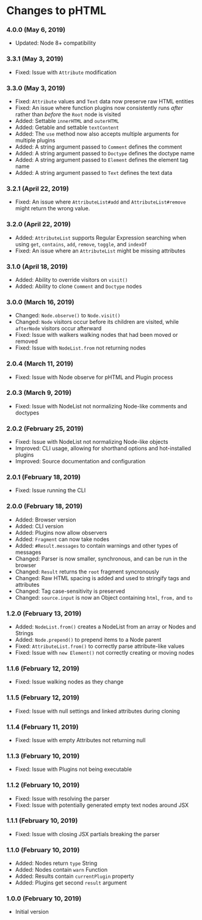 # Changes to pHTML

### 4.0.0 (May 6, 2019)

- Updated: Node 8+ compatibility

### 3.3.1 (May 3, 2019)

- Fixed: Issue with `Attribute` modification

### 3.3.0 (May 3, 2019)

- Fixed: `Attribute` values and `Text` data now preserve raw HTML entities
- Fixed: An issue where function plugins now consistently runs _after_ rather
  than _before_ the `Root` node is visited
- Added: Settable `innerHTML` and `outerHTML`
- Added: Getable and settable `textContent`
- Added: The `use` method now also accepts multiple arguments for multiple
  plugins
- Added: A string argument passed to `Comment` defines the comment
- Added: A string argument passed to `Doctype` defines the doctype name
- Added: A string argument passed to `Element` defines the element tag name
- Added: A string argument passed to `Text` defines the text data

### 3.2.1 (April 22, 2019)

- Fixed: An issue where `AttributeList#add` and `AttributeList#remove` might
  return the wrong value.

### 3.2.0 (April 22, 2019)

- Added: `AttributeList` supports Regular Expression searching when using
  `get`, `contains`, `add`, `remove`, `toggle`, and `indexOf`
- Fixed: An issue where an `AttributeList` might be missing attributes

### 3.1.0 (April 18, 2019)

- Added: Ability to override visitors on `visit()`
- Added: Ability to clone `Comment` and `Doctype` nodes

### 3.0.0 (March 16, 2019)

- Changed: `Node.observe()` to `Node.visit()`
- Changed: `Node` visitors occur before its children are visited, while `afterNode` visitors occur afterward
- Fixed: Issue with walkers walking nodes that had been moved or removed
- Fixed: Issue with `NodeList.from` not returning nodes

### 2.0.4 (March 11, 2019)

- Fixed: Issue with Node observe for pHTML and Plugin process

### 2.0.3 (March 9, 2019)

- Fixed: Issue with NodeList not normalizing Node-like comments and doctypes

### 2.0.2 (February 25, 2019)

- Fixed: Issue with NodeList not normalizing Node-like objects
- Improved: CLI usage, allowing for shorthand options and hot-installed plugins
- Improved: Source documentation and configuration

### 2.0.1 (February 18, 2019)

- Fixed: Issue running the CLI

### 2.0.0 (February 18, 2019)

- Added: Browser version
- Added: CLI version
- Added: Plugins now allow observers
- Added: `Fragment` can now take nodes
- Added: `#Result.messages` to contain warnings and other types of messages
- Changed: Parser is now smaller, synchronous, and can be run in the browser
- Changed: `Result` returns the `root` fragment syncronously
- Changed: Raw HTML spacing is added and used to stringify tags and attributes
- Changed: Tag case-sensitivity is preserved
- Changed: `source.input` is now an Object containing `html`, `from,` and `to`

### 1.2.0 (February 13, 2019)

- Added: `NodeList.from()` creates a NodeList from an array or Nodes and Strings
- Added: `Node.prepend()` to prepend items to a Node parent
- Fixed: `AttributeList.from()` to correctly parse attribute-like values
- Fixed: Issue with `new Element()` not correctly creating or moving nodes

### 1.1.6 (February 12, 2019)

- Fixed: Issue walking nodes as they change

### 1.1.5 (February 12, 2019)

- Fixed: Issue with null settings and linked attributes during cloning

### 1.1.4 (February 11, 2019)

- Fixed: Issue with empty Attributes not returning null

### 1.1.3 (February 10, 2019)

- Fixed: Issue with Plugins not being executable

### 1.1.2 (February 10, 2019)

- Fixed: Issue with resolving the parser
- Fixed: Issue with potentially generated empty text nodes around JSX

### 1.1.1 (February 10, 2019)

- Fixed: Issue with closing JSX partials breaking the parser

### 1.1.0 (February 10, 2019)

- Added: Nodes return `type` String
- Added: Nodes contain `warn` Function
- Added: Results contain `currentPlugin` property
- Added: Plugins get second `result` argument

### 1.0.0 (February 10, 2019)

- Initial version
